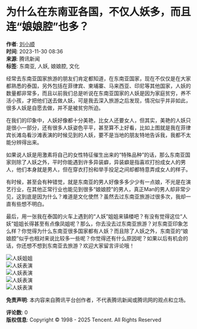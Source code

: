 # 为什么在东南亚各国，不仅人妖多，而且连“娘娘腔”也多？

**作者**: [刘小顺](https://news.qq.com/omn/author/8QMW3X1c6IIZvA%3D%3D)  
**时间**: 2023-11-30 08:36  
**来源**: 腾讯新闻  
**标签**: 东南亚, 人妖, 娘娘腔, 文化

经常去东南亚国家旅游的朋友们肯定都知道，在东南亚国家，现在不仅仅是在大家都熟悉的泰国，另外包括在菲律宾、柬埔寨、马来西亚、印尼等其他国家，人妖的数量都非常多，而且以前我们总是听说在东南亚国家的人妖是因为家庭贫穷，养不活小孩，才把他们送去做人妖，可是我去深入旅游之后发现，情况似乎并非如此，很多人妖是自愿去做，并不是被贫穷所迫。

在我们的印象中，人妖好像都十分美艳，比女人还要女人，但其实，美艳的人妖只是很小一部分，还有很多人妖姿色平平，甚至算不上好看，比如上图就是我在菲律宾长滩岛看沙滩表演的时候见到的人妖，要不是当地的朋友特地告诉我，我都不太能分辨得出来。

如果说人妖是用激素将自己的女性特征催生出来的“特殊品种”的话，那么东南亚国家则除了人妖之外，平时你能遇到许多异装癖，异装癖是指喜欢打扮成女人的男人，他们本身就是男人，但在穿衣打扮和举手投足之间却都特意弄成女人的样子。

有时候，甚至会有种错觉，就是东南亚的男人好像多多少少有一点娘，不光是在演艺行业，在其他正常行业也能见到很多“娘娘腔”的男人，真正Man的男人却非常少见，这到底是因为什么？难道是文化使然？虽然去过东南亚旅游过很多次，我却一直有些想不明白。

最后，用一张我在泰国的火车上遇到的“人妖”姐姐来镇楼吧？有没有觉得这位“人妖”姐姐长得甚至有点像凤姐呢？那么，你去没去过东南亚旅游？对东南亚印象怎么样？你觉得为什么东南亚很多国家都有人妖？而且除了人妖之外，东南亚的“娘娘腔”似乎也相对来说比较多一些呢？你觉得还有什么原因呢？如果以后有机会的话，你还想不想到东南亚去旅游？欢迎大家留言评论哦！

![人妖姐姐](https://inews.gtimg.com/om_bt/OLXrNJ4RF-qS-FB6HaJzl1RzqbRYZ40b1CT1dHjV986ucAA/641)  
![人妖表演](https://inews.gtimg.com/om_bt/O0Qnf7Zokkx5kO_9lzv7Oqf1vzEbRPog5lI9hJYuUy8msAA/641)  
![人妖表演](https://inews.gtimg.com/om_bt/O1tDobCxgjI-qGhqReyxVP66hOVWWUkJIMi0lOdA7_yocAA/641)  
![人妖表演](https://inews.gtimg.com/om_bt/ODl3_A5KQQPneSsee_5A_XxTfR7y-zpD8_107rC5Sx6KoAA/641)  
![人妖表演](https://inews.gtimg.com/om_bt/Oo1g0rTK0IUH32J5REWBmRxhFrJSnIOS_Ikgez9RB2BZQAA/641)

**免责声明**: 本内容来自腾讯平台创作者，不代表腾讯新闻或腾讯网的观点和立场。

**评论数**: 0  
**版权信息**: Copyright © 1998 - 2025 Tencent. All Rights Reserved
<!-- tcd_original_link https://news.qq.com/rain/a/20231130A018WF00 -->
